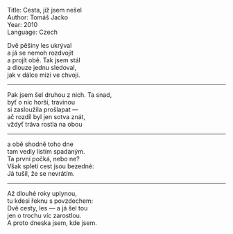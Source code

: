 Title: Cesta, jíž jsem nešel  
Author: Tomáš Jacko  
Year: 2010  
Language: Czech  

Dvě pěšiny les ukrýval  
a já se nemoh rozdvojit  
a projít obě. Tak jsem stál  
a dlouze jednu sledoval,  
jak v dálce mizí ve chvojí.  

---
Pak jsem šel druhou z nich. Ta snad,  
byť o nic horší, travinou  
si zasloužila prošlapat —  
ač rozdíl byl jen sotva znát,  
vždyť tráva rostla na obou  

---
a obě shodně toho dne  
tam vedly listím spadaným.  
Ta první počká, nebo ne?  
Však spleti cest jsou bezedné:  
Já tušil, že se nevrátím.  

---
Až dlouhé roky uplynou,  
tu kdesi řeknu s povzdechem:  
Dvě cesty, les — a já šel tou  
jen o trochu víc zarostlou.  
A proto dneska jsem, kde jsem.  